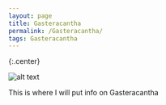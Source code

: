```yaml
---
layout: page
title: Gasteracantha
permalink: /Gasteracantha/
tags: Gasteracantha
---
```








{:.center}

![alt text](https://cloud.githubusercontent.com/assets/21958390/22332417/d1d81346-e39e-11e6-8586-9d740dd0435e.jpg)







This is where I will put info on Gasteracantha
